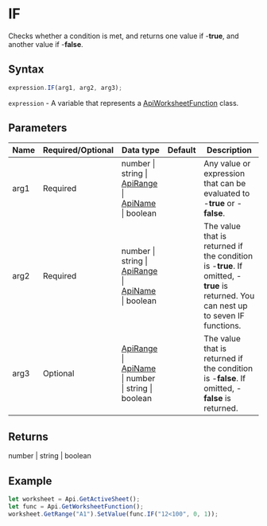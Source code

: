 # IF

Checks whether a condition is met, and returns one value if -**true**, and another value if -**false**.

## Syntax

```javascript
expression.IF(arg1, arg2, arg3);
```

`expression` - A variable that represents a [ApiWorksheetFunction](../ApiWorksheetFunction.md) class.

## Parameters

| **Name** | **Required/Optional** | **Data type** | **Default** | **Description** |
| ------------- | ------------- | ------------- | ------------- | ------------- |
| arg1 | Required | number \| string \| [ApiRange](../../ApiRange/ApiRange.md) \| [ApiName](../../ApiName/ApiName.md) \| boolean |  | Any value or expression that can be evaluated to -**true** or -**false**. |
| arg2 | Required | number \| string \| [ApiRange](../../ApiRange/ApiRange.md) \| [ApiName](../../ApiName/ApiName.md) \| boolean |  | The value that is returned if the condition is -**true**. If omitted, -**true** is returned. You can nest up to seven IF functions. |
| arg3 | Optional | [ApiRange](../../ApiRange/ApiRange.md) \| [ApiName](../../ApiName/ApiName.md) \| number \| string \| boolean |  | The value that is returned if the condition is -**false**. If omitted, -**false** is returned. |

## Returns

number \| string \| boolean

## Example



```javascript editor-
let worksheet = Api.GetActiveSheet();
let func = Api.GetWorksheetFunction();
worksheet.GetRange("A1").SetValue(func.IF("12<100", 0, 1));
```
